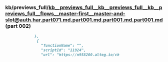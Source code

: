 ### kb/previews_full/kb__previews_full__kb__previews_full__kb__previews_full__flows__master-first__master-and-slot@auth.har.part071.md.part001.md.part001.md.part001.md (part 002)

```md
             },
              {
                "functionName": "",
                "scriptId": "11924",
                "url": "https://n958200.alteg.io/ch
```

```
